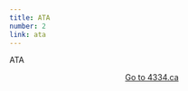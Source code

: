 ```yaml
---
title: ATA
number: 2
link: ata
---
```

<div class="col-12">
    <p>ATA</p>
</div>
<div style="text-align: center" class="col-12">
    <a class="ataButton" href="http://4334.ca">Go to 4334.ca</a>
</div>